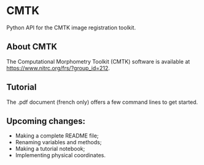 # CMTK
Python API for the CMTK image registration toolkit.

## About CMTK

The Computational Morphometry Toolkit (CMTK) software is available at https://www.nitrc.org/frs/?group_id=212. 

## Tutorial
The .pdf document (french only) offers a few command lines to get started.

## Upcoming changes:
- Making a complete README file;
- Renaming variables and methods;
- Making a tutorial notebook;
- Implementing physical coordinates.
